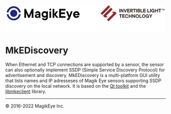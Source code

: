 ![](../mke-banner.png "Magik Eye Banner")

# MkEDiscovery #

When Ethernet and TCP connections are supported by a sensor, the sensor can also optionally implement SSDP (Simple Service Discovery Protocol) for advertisement and discovery. MkEDiscovery is a multi-platform GUI utility that lists names and IP adresseses of Magik Eye sensors supporting SSDP discovery on the local network. It is based on the [Qt toolkit](http://qt.io) and the [libmkeclient](../client/cpp/README.html) library.  

---

 © 2016-2022 MagikEye Inc.
